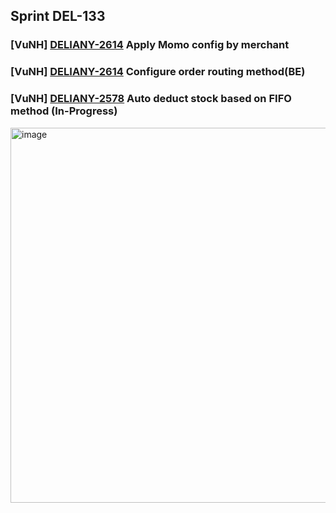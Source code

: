 ## Sprint DEL-133
### [VuNH] [DELIANY-2614](https://deliany.youtrack.cloud/issue/DELIANY-2614) Apply Momo config by merchant
### [VuNH] [DELIANY-2614](https://deliany.youtrack.cloud/issue/DELIANY-2594) Configure order routing method(BE)
### [VuNH] [DELIANY-2578](https://deliany.youtrack.cloud/issue/DELIANY-2578) Auto deduct stock based on FIFO method (In-Progress)
<img width="600" alt="image" src="https://github.com/user-attachments/assets/d7a0feb5-fda0-4353-b00e-60c215851d0f" />
